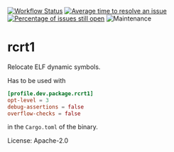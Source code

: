[![Workflow Status](https://github.com/enarx/rcrt1/workflows/test/badge.svg)](https://github.com/enarx/rcrt1/actions?query=workflow%3A%22test%22)
[![Average time to resolve an issue](https://isitmaintained.com/badge/resolution/enarx/rcrt1.svg)](https://isitmaintained.com/project/enarx/rcrt1 "Average time to resolve an issue")
[![Percentage of issues still open](https://isitmaintained.com/badge/open/enarx/rcrt1.svg)](https://isitmaintained.com/project/enarx/rcrt1 "Percentage of issues still open")
![Maintenance](https://img.shields.io/badge/maintenance-activly--developed-brightgreen.svg)

# rcrt1

Relocate ELF dynamic symbols.

Has to be used with

```toml
[profile.dev.package.rcrt1]
opt-level = 3
debug-assertions = false
overflow-checks = false
```

in the `Cargo.toml` of the binary.

License: Apache-2.0
